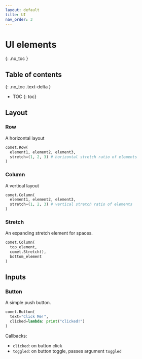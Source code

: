 ```yaml
---
layout: default
title: UI
nav_order: 3
---
```


# UI elements
{: .no_toc }

## Table of contents
{: .no_toc .text-delta }

* TOC
{: toc}

## Layout

### Row

A horizontal layout

```python
comet.Row(
  element1, element2, element3,
  stretch=(1, 2, 3) # horizontal stretch ratio of elements
)
```

### Column

A vertical layout

```python
comet.Column(
  element1, element2, element3,
  stretch=(1, 2, 3) # vertical stretch ratio of elements
)
```

### Stretch

An expanding stretch element for spaces.

```python
comet.Column(
  top_element,
  comet.Stretch(),
  bottom_element
)
```

## Inputs

### Button

A simple push button.

```python
comet.Button(
  text="Click Me!",
  clicked=lambda: print("clicked!")
)
```

Callbacks:
* `clicked`: on button click
* `toggled`: on button toggle, passes argument `toggled`
